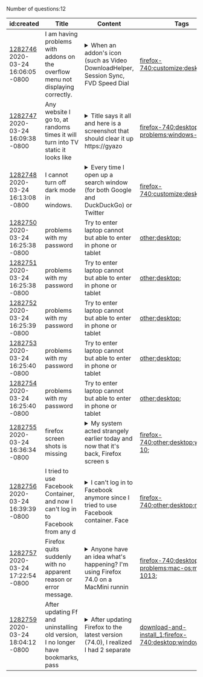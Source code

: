 Number of questions:12

| id:created | Title | Content | Tags |
| --- | --- | --- | --- |
| [1282746](https://support.mozilla.org/questions/1282746)<br>2020-03-24 16:06:05 -0800 | I am having problems with addons on the overflow menu not displaying correctly. |<details><summary>When an addon's icon (such as Video DownloadHelper, Session Sync, FVD Speed Dial</summary>, and others) is on the overflow menu (instead of on the tool bar) it does not display correctly when clicked. </details> | [firefox-740](https://support.mozilla.org/en-US/questions/firefox?tagged=firefox-740);[customize](https://support.mozilla.org/en-US/questions/firefox?tagged=customize);[desktop](https://support.mozilla.org/en-US/questions/firefox?tagged=desktop);[linux](https://support.mozilla.org/en-US/questions/firefox?tagged=linux);|
| [1282747](https://support.mozilla.org/questions/1282747)<br>2020-03-24 16:09:38 -0800 | Any website I go to, at randoms times it will turn into TV static it looks like |<details><summary>Title says it all and here is a screenshot that should clear it up https://gyazo</summary>.com/d5948e707bebef4ec9c6fba057f760ee </details> | [firefox-740](https://support.mozilla.org/en-US/questions/firefox?tagged=firefox-740);[desktop](https://support.mozilla.org/en-US/questions/firefox?tagged=desktop);[fix-problems](https://support.mozilla.org/en-US/questions/firefox?tagged=fix-problems);[windows-10](https://support.mozilla.org/en-US/questions/firefox?tagged=windows-10);|
| [1282748](https://support.mozilla.org/questions/1282748)<br>2020-03-24 16:13:08 -0800 | I cannot turn off dark mode in windows. |<details><summary>Every time I open up a search window (for both Google and DuckDuckGo) or Twitter</summary>, the entire page is dark with white lettering. I've been trying to turn this off, but cannot figure out how. Yes, I've searched all over before asking here. Any help would be appreciated! </details> | [firefox-740](https://support.mozilla.org/en-US/questions/firefox?tagged=firefox-740);[customize](https://support.mozilla.org/en-US/questions/firefox?tagged=customize);[desktop](https://support.mozilla.org/en-US/questions/firefox?tagged=desktop);|
| [1282750](https://support.mozilla.org/questions/1282750)<br>2020-03-24 16:25:38 -0800 | problems with my password | Try to enter laptop cannot but able to enter in phone or tablet  | [other](https://support.mozilla.org/en-US/questions/firefox?tagged=other);[desktop](https://support.mozilla.org/en-US/questions/firefox?tagged=desktop);|
| [1282751](https://support.mozilla.org/questions/1282751)<br>2020-03-24 16:25:38 -0800 | problems with my password | Try to enter laptop cannot but able to enter in phone or tablet  | [other](https://support.mozilla.org/en-US/questions/firefox?tagged=other);[desktop](https://support.mozilla.org/en-US/questions/firefox?tagged=desktop);|
| [1282752](https://support.mozilla.org/questions/1282752)<br>2020-03-24 16:25:39 -0800 | problems with my password | Try to enter laptop cannot but able to enter in phone or tablet  | [other](https://support.mozilla.org/en-US/questions/firefox?tagged=other);[desktop](https://support.mozilla.org/en-US/questions/firefox?tagged=desktop);|
| [1282753](https://support.mozilla.org/questions/1282753)<br>2020-03-24 16:25:40 -0800 | problems with my password | Try to enter laptop cannot but able to enter in phone or tablet  | [other](https://support.mozilla.org/en-US/questions/firefox?tagged=other);[desktop](https://support.mozilla.org/en-US/questions/firefox?tagged=desktop);|
| [1282754](https://support.mozilla.org/questions/1282754)<br>2020-03-24 16:25:40 -0800 | problems with my password | Try to enter laptop cannot but able to enter in phone or tablet  | [other](https://support.mozilla.org/en-US/questions/firefox?tagged=other);[desktop](https://support.mozilla.org/en-US/questions/firefox?tagged=desktop);|
| [1282755](https://support.mozilla.org/questions/1282755)<br>2020-03-24 16:36:34 -0800 | firefox screen shots is missing |<details><summary>My system acted strangely earlier today and now that it's back, Firefox screen s</summary>hots is nowhere to be found. </details> | [firefox-740](https://support.mozilla.org/en-US/questions/firefox?tagged=firefox-740);[other](https://support.mozilla.org/en-US/questions/firefox?tagged=other);[desktop](https://support.mozilla.org/en-US/questions/firefox?tagged=desktop);[windows-10](https://support.mozilla.org/en-US/questions/firefox?tagged=windows-10);|
| [1282756](https://support.mozilla.org/questions/1282756)<br>2020-03-24 16:39:39 -0800 | I tried to use Facebook Container, and now I can't log in to Facebook from any d |<details><summary>I can't log in to Facebook anymore since I tried to use Facebook container. Face</summary>book thinks I'm a spammer. </details> | [firefox-740](https://support.mozilla.org/en-US/questions/firefox?tagged=firefox-740);[other](https://support.mozilla.org/en-US/questions/firefox?tagged=other);[desktop](https://support.mozilla.org/en-US/questions/firefox?tagged=desktop);[mac-os](https://support.mozilla.org/en-US/questions/firefox?tagged=mac-os);|
| [1282757](https://support.mozilla.org/questions/1282757)<br>2020-03-24 17:22:54 -0800 | Firefox quits suddenly with no apparent reason or error message. |<details><summary>Anyone have an idea what's happening? I'm using Firefox 74.0 on a MacMini runnin</summary>g OS 10.3.6.  Firefox quits mostly when on another program like iMessage but it happens sometimes while using Firefox.  Any suggestions you have would be appreciated. </details> | [firefox-740](https://support.mozilla.org/en-US/questions/firefox?tagged=firefox-740);[desktop](https://support.mozilla.org/en-US/questions/firefox?tagged=desktop);[fix-problems](https://support.mozilla.org/en-US/questions/firefox?tagged=fix-problems);[mac-os](https://support.mozilla.org/en-US/questions/firefox?tagged=mac-os);[mac-osx-1013](https://support.mozilla.org/en-US/questions/firefox?tagged=mac-osx-1013);|
| [1282759](https://support.mozilla.org/questions/1282759)<br>2020-03-24 18:04:12 -0800 | After updating Ff and uninstalling old version, I no longer have bookmarks, pass |<details><summary>After updating Firefox to the latest version (74.0), I realized I had 2 separate</summary> versions of Ff installed. I uninstalled the older one and then realized I no longer have any of the bookmarks or passwords that I have accumulated over the last 10+ years. </details> | [download-and-install_1](https://support.mozilla.org/en-US/questions/firefox?tagged=download-and-install_1);[firefox-740](https://support.mozilla.org/en-US/questions/firefox?tagged=firefox-740);[desktop](https://support.mozilla.org/en-US/questions/firefox?tagged=desktop);[windows-10](https://support.mozilla.org/en-US/questions/firefox?tagged=windows-10);|
